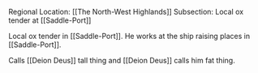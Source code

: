 Regional Location: [[The North-West Highlands]]
Subsection: Local ox tender at [[Saddle-Port]]

Local ox tender in [[Saddle-Port]]. He works at the ship raising places in [[Saddle-Port]]. 

Calls [[Deion Deus]] tall thing and [[Deion Deus]] calls him fat thing.  